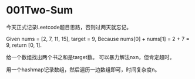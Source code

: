 # 001Two-Sum
今天正式记录Leetcode题目思路，否则过两天就忘记。

Given nums = [2, 7, 11, 15], target = 9,
Because nums[0] + nums[1] = 2 + 7 = 9,
return [0, 1].

给一个数组找出两个书之和是target数。
可以暴力解法nxn，但肯定超时。

用一个hashmap记录数组，然后遍历一边数组即可，时间复杂度n。




